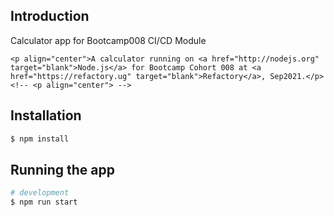 ## Introduction
Calculator app for Bootcamp008 CI/CD Module

    <p align="center">A calculator running on <a href="http://nodejs.org" target="blank">Node.js</a> for Bootcamp Cohort 008 at <a href="https://refactory.ug" target="blank">Refactory</a>, Sep2021.</p>
    <!-- <p align="center"> -->

## Installation

```bash
$ npm install
```

## Running the app

```bash
# development
$ npm run start
